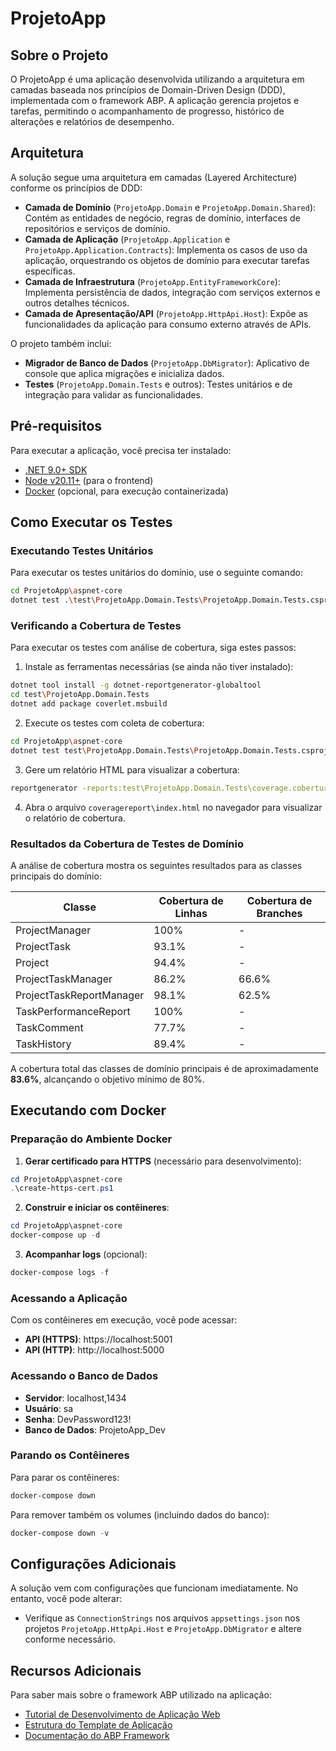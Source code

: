 # ProjetoApp

## Sobre o Projeto

O ProjetoApp é uma aplicação desenvolvida utilizando a arquitetura em camadas baseada nos princípios de Domain-Driven Design (DDD), implementada com o framework ABP. A aplicação gerencia projetos e tarefas, permitindo o acompanhamento de progresso, histórico de alterações e relatórios de desempenho.

## Arquitetura

A solução segue uma arquitetura em camadas (Layered Architecture) conforme os princípios de DDD:

- **Camada de Domínio** (`ProjetoApp.Domain` e `ProjetoApp.Domain.Shared`): Contém as entidades de negócio, regras de domínio, interfaces de repositórios e serviços de domínio.
- **Camada de Aplicação** (`ProjetoApp.Application` e `ProjetoApp.Application.Contracts`): Implementa os casos de uso da aplicação, orquestrando os objetos de domínio para executar tarefas específicas.
- **Camada de Infraestrutura** (`ProjetoApp.EntityFrameworkCore`): Implementa persistência de dados, integração com serviços externos e outros detalhes técnicos.
- **Camada de Apresentação/API** (`ProjetoApp.HttpApi.Host`): Expõe as funcionalidades da aplicação para consumo externo através de APIs.

O projeto também inclui:
- **Migrador de Banco de Dados** (`ProjetoApp.DbMigrator`): Aplicativo de console que aplica migrações e inicializa dados.
- **Testes** (`ProjetoApp.Domain.Tests` e outros): Testes unitários e de integração para validar as funcionalidades.

## Pré-requisitos

Para executar a aplicação, você precisa ter instalado:

* [.NET 9.0+ SDK](https://dotnet.microsoft.com/download/dotnet)
* [Node v20.11+](https://nodejs.org/pt-br/) (para o frontend)
* [Docker](https://www.docker.com/products/docker-desktop/) (opcional, para execução containerizada)

## Como Executar os Testes

### Executando Testes Unitários

Para executar os testes unitários do domínio, use o seguinte comando:

```bash
cd ProjetoApp\aspnet-core
dotnet test .\test\ProjetoApp.Domain.Tests\ProjetoApp.Domain.Tests.csproj
```

### Verificando a Cobertura de Testes

Para executar os testes com análise de cobertura, siga estes passos:

1. Instale as ferramentas necessárias (se ainda não tiver instalado):

```bash
dotnet tool install -g dotnet-reportgenerator-globaltool
cd test\ProjetoApp.Domain.Tests
dotnet add package coverlet.msbuild
```

2. Execute os testes com coleta de cobertura:

```bash
cd ProjetoApp\aspnet-core
dotnet test test\ProjetoApp.Domain.Tests\ProjetoApp.Domain.Tests.csproj /p:CollectCoverage=true /p:CoverletOutputFormat=cobertura
```

3. Gere um relatório HTML para visualizar a cobertura:

```bash
reportgenerator -reports:test\ProjetoApp.Domain.Tests\coverage.cobertura.xml -targetdir:coveragereport -reporttypes:Html
```

4. Abra o arquivo `coveragereport\index.html` no navegador para visualizar o relatório de cobertura.

### Resultados da Cobertura de Testes de Domínio

A análise de cobertura mostra os seguintes resultados para as classes principais do domínio:

| Classe | Cobertura de Linhas | Cobertura de Branches |
|--------|-------------------|-------------------|
| ProjectManager | 100% | - |
| ProjectTask | 93.1% | - |
| Project | 94.4% | - |
| ProjectTaskManager | 86.2% | 66.6% |
| ProjectTaskReportManager | 98.1% | 62.5% |
| TaskPerformanceReport | 100% | - |
| TaskComment | 77.7% | - |
| TaskHistory | 89.4% | - |

A cobertura total das classes de domínio principais é de aproximadamente **83.6%**, alcançando o objetivo mínimo de 80%.

## Executando com Docker

### Preparação do Ambiente Docker

1. **Gerar certificado para HTTPS** (necessário para desenvolvimento):

```powershell
cd ProjetoApp\aspnet-core
.\create-https-cert.ps1
```

2. **Construir e iniciar os contêineres**:

```powershell
cd ProjetoApp\aspnet-core
docker-compose up -d
```

3. **Acompanhar logs** (opcional):

```powershell
docker-compose logs -f
```

### Acessando a Aplicação

Com os contêineres em execução, você pode acessar:

- **API (HTTPS)**: https://localhost:5001
- **API (HTTP)**: http://localhost:5000

### Acessando o Banco de Dados

- **Servidor**: localhost,1434
- **Usuário**: sa
- **Senha**: DevPassword123!
- **Banco de Dados**: ProjetoApp_Dev

### Parando os Contêineres

Para parar os contêineres:

```powershell
docker-compose down
```

Para remover também os volumes (incluindo dados do banco):

```powershell
docker-compose down -v
```

## Configurações Adicionais

A solução vem com configurações que funcionam imediatamente. No entanto, você pode alterar:

* Verifique as `ConnectionStrings` nos arquivos `appsettings.json` nos projetos `ProjetoApp.HttpApi.Host` e `ProjetoApp.DbMigrator` e altere conforme necessário.

## Recursos Adicionais

Para saber mais sobre o framework ABP utilizado na aplicação:

* [Tutorial de Desenvolvimento de Aplicação Web](https://abp.io/docs/latest/tutorials/book-store/part-01?UI=Blazor&DB=EF)
* [Estrutura do Template de Aplicação](https://abp.io/docs/latest/solution-templates/layered-web-application)
* [Documentação do ABP Framework](https://abp.io/docs/latest)
